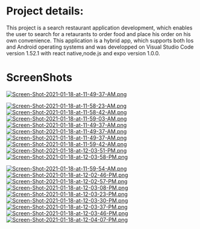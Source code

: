 # Project details: 
This project is a search restaurant application development, which enables the user to search for a retaurants to order food and place his order on his own convenience. This application is a hybrid app, which supports both Ios and Android operating systems and was  developped on Visual Studio Code version 1.52.1 with react native,node.js and expo version 1.0.0. 

# ScreenShots
[![Screen-Shot-2021-01-18-at-11-49-37-AM.png](https://i.postimg.cc/W1x9YpGh/Screen-Shot-2021-01-18-at-11-49-37-AM.png)](https://postimg.cc/CRHHzg6g)

[![Screen-Shot-2021-01-18-at-11-58-23-AM.png](https://i.postimg.cc/KzDJYndM/Screen-Shot-2021-01-18-at-11-58-23-AM.png)](https://postimg.cc/Kk4nqgcG)
[![Screen-Shot-2021-01-18-at-11-58-42-AM.png](https://i.postimg.cc/PJfKvCjF/Screen-Shot-2021-01-18-at-11-58-42-AM.png)](https://postimg.cc/3462PJWg)
[![Screen-Shot-2021-01-18-at-11-59-03-AM.png](https://i.postimg.cc/bNBLdYF3/Screen-Shot-2021-01-18-at-11-59-03-AM.png)](https://postimg.cc/9ryyn227)
[![Screen-Shot-2021-01-18-at-11-49-37-AM.png](https://i.postimg.cc/W1x9YpGh/Screen-Shot-2021-01-18-at-11-49-37-AM.png)](https://postimg.cc/CRHHzg6g)
[![Screen-Shot-2021-01-18-at-11-49-37-AM.png](https://i.postimg.cc/W1x9YpGh/Screen-Shot-2021-01-18-at-11-49-37-AM.png)](https://postimg.cc/CRHHzg6g)
[![Screen-Shot-2021-01-18-at-11-49-37-AM.png](https://i.postimg.cc/W1x9YpGh/Screen-Shot-2021-01-18-at-11-49-37-AM.png)](https://postimg.cc/CRHHzg6g)
[![Screen-Shot-2021-01-18-at-11-59-42-AM.png](https://i.postimg.cc/3NL1X3rr/Screen-Shot-2021-01-18-at-11-59-42-AM.png)](https://postimg.cc/XBC93Syt)
[![Screen-Shot-2021-01-18-at-12-03-51-PM.png](https://i.postimg.cc/NfS7BJ5n/Screen-Shot-2021-01-18-at-12-03-51-PM.png)](https://postimg.cc/Mv0jYY00)
[![Screen-Shot-2021-01-18-at-12-03-58-PM.png](https://i.postimg.cc/nhmKz4mh/Screen-Shot-2021-01-18-at-12-03-58-PM.png)](https://postimg.cc/DS24pb59)

[![Screen-Shot-2021-01-18-at-11-59-54-AM.png](https://i.postimg.cc/7ZJ9zvFD/Screen-Shot-2021-01-18-at-11-59-54-AM.png)](https://postimg.cc/VJ1XyhsH)
[![Screen-Shot-2021-01-18-at-12-02-46-PM.png](https://i.postimg.cc/q78GmsB5/Screen-Shot-2021-01-18-at-12-02-46-PM.png)](https://postimg.cc/wtjJMsmX)
[![Screen-Shot-2021-01-18-at-12-02-57-PM.png](https://i.postimg.cc/BvWgcY3F/Screen-Shot-2021-01-18-at-12-02-57-PM.png)](https://postimg.cc/SnrCmGJQ)
[![Screen-Shot-2021-01-18-at-12-03-08-PM.png](https://i.postimg.cc/W38wVskm/Screen-Shot-2021-01-18-at-12-03-08-PM.png)](https://postimg.cc/47K9bkwn)
[![Screen-Shot-2021-01-18-at-12-03-23-PM.png](https://i.postimg.cc/ZnqFKX8G/Screen-Shot-2021-01-18-at-12-03-23-PM.png)](https://postimg.cc/Kkdg0qsf)
[![Screen-Shot-2021-01-18-at-12-03-30-PM.png](https://i.postimg.cc/sx0PBKKv/Screen-Shot-2021-01-18-at-12-03-30-PM.png)](https://postimg.cc/YLYLZ65H)
[![Screen-Shot-2021-01-18-at-12-03-37-PM.png](https://i.postimg.cc/y6fyrYBs/Screen-Shot-2021-01-18-at-12-03-37-PM.png)](https://postimg.cc/HjyMrmVh)
[![Screen-Shot-2021-01-18-at-12-03-46-PM.png](https://i.postimg.cc/WbhwRLbr/Screen-Shot-2021-01-18-at-12-03-46-PM.png)](https://postimg.cc/LnF1fWP6)
[![Screen-Shot-2021-01-18-at-12-04-07-PM.png](https://i.postimg.cc/SKp6znL7/Screen-Shot-2021-01-18-at-12-04-07-PM.png)](https://postimg.cc/JsPDf42G)
